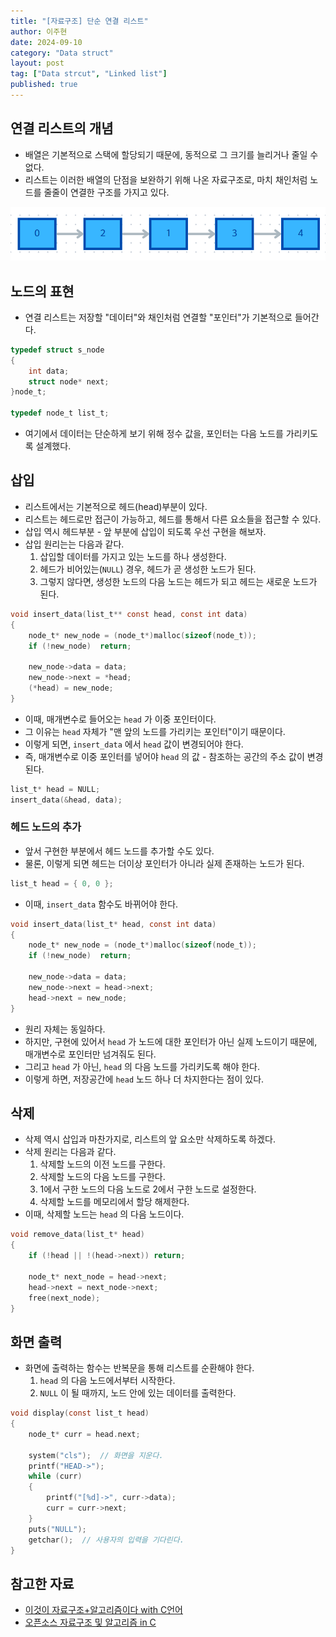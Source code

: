 ```yaml
---
title: "[자료구조] 단순 연결 리스트"
author: 이주현
date: 2024-09-10
category: "Data struct"
layout: post
tag: ["Data strcut", "Linked list"]
published: true
---
```


## 연결 리스트의 개념
- 배열은 기본적으로 스택에 할당되기 때문에, 동적으로 그 크기를 늘리거나 줄일 수 없다.
- 리스트는 이러한 배열의 단점을 보완하기 위해 나온 자료구조로, 마치 채인처럼 노드를 줄줄이 연결한 구조를 가지고 있다.

<p align="center">
    <img src="../assets/resource/연결리스트 구조.png">
</p>

## 노드의 표현
- 연결 리스트는 저장할 "데이터"와 채인처럼 연결할 "포인터"가 기본적으로 들어간다.

```c
typedef struct s_node
{
	int data;
	struct node* next;
}node_t;

typedef node_t list_t;
```

- 여기에서 데이터는 단순하게 보기 위해 정수 값을, 포인터는 다음 노드를 가리키도록 설계했다.

## 삽입
- 리스트에서는 기본적으로 헤드(head)부분이 있다.
- 리스트는 헤드로만 접근이 가능하고, 헤드를 통해서 다른 요소들을 접근할 수 있다.
- 삽입 역시 헤드부분 - 앞 부분에 삽입이 되도록 우선 구현을 해보자.
- 삽입 원리는는 다음과 같다.
	1. 삽입할 데이터를 가지고 있는 노드를 하나 생성한다.
	2. 헤드가 비어있는(`NULL`) 경우, 헤드가 곧 생성한 노드가 된다.
	3. 그렇지 않다면, 생성한 노드의 다음 노드는 헤드가 되고 헤드는 새로운 노드가 된다.

```c
void insert_data(list_t** const head, const int data)
{
	node_t* new_node = (node_t*)malloc(sizeof(node_t));
	if (!new_node)	return;

	new_node->data = data;
	new_node->next = *head;
	(*head) = new_node;
}
```

- 이때, 매개변수로 들어오는 `head` 가 이중 포인터이다.
- 그 이유는 `head` 자체가 "맨 앞의 노드를 가리키는 포인터"이기 때문이다.
- 이렇게 되면, `insert_data` 에서 `head` 값이 변경되어야 한다.
- 즉, 매개변수로 이중 포인터를 넣어야 `head` 의 값 - 참조하는 공간의 주소 값이 변경된다.

```c
list_t* head = NULL;
insert_data(&head, data);
```

### 헤드 노드의 추가
- 앞서 구현한 부분에서 헤드 노드를 추가할 수도 있다.
- 물론, 이렇게 되면 헤드는 더이상 포인터가 아니라 실제 존재하는 노드가 된다.

```c
list_t head = { 0, 0 };
```

- 이때, `insert_data` 함수도 바뀌어야 한다.

```c
void insert_data(list_t* head, const int data)
{
	node_t* new_node = (node_t*)malloc(sizeof(node_t));
	if (!new_node)	return;

	new_node->data = data;
	new_node->next = head->next;
	head->next = new_node;
}
```

- 원리 자체는 동일하다.
- 하지만, 구현에 있어서 `head` 가 노드에 대한 포인터가 아닌 실제 노드이기 때문에, 매개변수로 포인터만 넘겨줘도 된다.
- 그리고 `head` 가 아닌, `head` 의 다음 노드를 가리키도록 해야 한다.
- 이렇게 하면, 저장공간에 `head` 노드 하나 더 차지한다는 점이 있다.

## 삭제
- 삭제 역시 삽입과 마찬가지로, 리스트의 앞 요소만 삭제하도록 하겠다.
- 삭제 원리는 다음과 같다.
	1. 삭제할 노드의 이전 노드를 구한다.
	2. 삭제할 노드의 다음 노드를 구한다.
	3. 1에서 구한 노드의 다음 노드로 2에서 구한 노드로 설정한다.
	4. 삭제할 노드를 메모리에서 할당 해제한다.
- 이때, 삭제할 노드는 `head` 의 다음 노드이다.

```c
void remove_data(list_t* head)
{
	if (!head || !(head->next))	return;

	node_t* next_node = head->next;
	head->next = next_node->next;
	free(next_node);
}
```

## 화면 출력
- 화면에 출력하는 함수는 반복문을 통해 리스트를 순환해야 한다.
	1. `head` 의 다음 노드에서부터 시작한다.
	2. `NULL` 이 될 때까지, 노드 안에 있는 데이터를 출력한다.

```c
void display(const list_t head)
{
	node_t* curr = head.next;

	system("cls");	// 화면을 지운다.
	printf("HEAD->");
	while (curr)
	{
		printf("[%d]->", curr->data);
		curr = curr->next;
	}
	puts("NULL");
	getchar();	// 사용자의 입력을 기다린다.
}
```

## 참고한 자료
- [이것이 자료구조+알고리즘이다 with C언어](https://www.yes24.com/Product/Goods/111362116)
- [오픈소스 자료구조 및 알고리즘 in C](https://www.inflearn.com/course/%EC%98%A4%ED%94%88%EC%86%8C%EC%8A%A4-%EC%9E%90%EB%A3%8C%EA%B5%AC%EC%A1%B0-%EC%95%8C%EA%B3%A0%EB%A6%AC%EC%A6%98-c/dashboard)